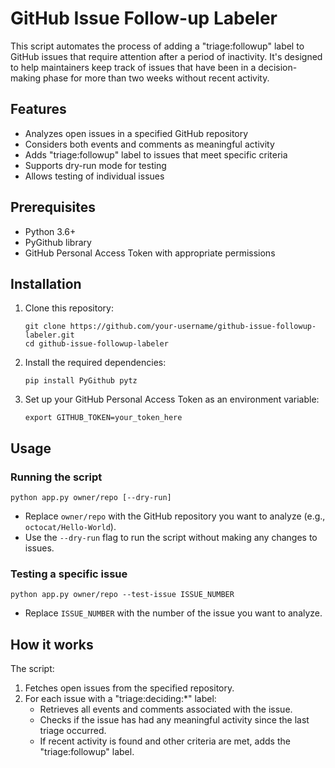 # GitHub Issue Follow-up Labeler

This script automates the process of adding a "triage:followup" label to GitHub issues that require attention after a period of inactivity. It's designed to help maintainers keep track of issues that have been in a decision-making phase for more than two weeks without recent activity.

## Features

- Analyzes open issues in a specified GitHub repository
- Considers both events and comments as meaningful activity
- Adds "triage:followup" label to issues that meet specific criteria
- Supports dry-run mode for testing
- Allows testing of individual issues

## Prerequisites

- Python 3.6+
- PyGithub library
- GitHub Personal Access Token with appropriate permissions

## Installation

1. Clone this repository:
   ```
   git clone https://github.com/your-username/github-issue-followup-labeler.git
   cd github-issue-followup-labeler
   ```

2. Install the required dependencies:
   ```
   pip install PyGithub pytz
   ```

3. Set up your GitHub Personal Access Token as an environment variable:
   ```
   export GITHUB_TOKEN=your_token_here
   ```

## Usage

### Running the script

```
python app.py owner/repo [--dry-run]
```

- Replace `owner/repo` with the GitHub repository you want to analyze (e.g., `octocat/Hello-World`).
- Use the `--dry-run` flag to run the script without making any changes to issues.

### Testing a specific issue

```
python app.py owner/repo --test-issue ISSUE_NUMBER
```

- Replace `ISSUE_NUMBER` with the number of the issue you want to analyze.

## How it works

The script:

1. Fetches open issues from the specified repository.
2. For each issue with a "triage:deciding:*" label:
   - Retrieves all events and comments associated with the issue.
   - Checks if the issue has had any meaningful activity since the last triage occurred.
   - If recent activity is found and other criteria are met, adds the "triage:followup" label.
